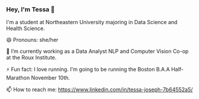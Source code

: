### Hey, I'm Tessa 👋

I'm a student at Northeastern University majoring in Data Science and Health Science.

😄 Pronouns: she/her

🌱 I’m currently working as a Data Analyst NLP and Computer Vision Co-op at the Roux Institute. 

⚡ Fun fact: I love running. I'm going to be running the Boston B.A.A Half-Marathon November 10th. 

📫 How to reach me: https://www.linkedin.com/in/tessa-joseph-7b64552a5/

